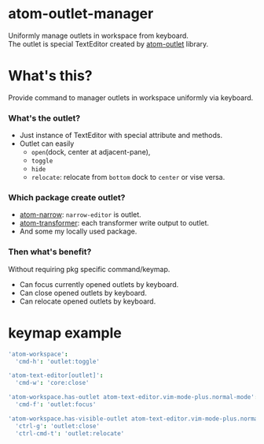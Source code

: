 # atom-outlet-manager

Uniformly manage outlets in workspace from keyboard.  
The outlet is special TextEditor created by [atom-outlet][atom-outlet] library.

[atom-outlet]: https://github.com/t9md/atom-outlet


# What's this?

Provide command to manager outlets in workspace uniformly via keyboard.

### What's the outlet?

- Just instance of TextEditor with special attribute and methods.
- Outlet can easily
  - `open`(dock, center at adjacent-pane),
  - `toggle`
  - `hide`
  - `relocate`: relocate from `bottom` dock to `center` or vise versa.

### Which package create outlet?

- [atom-narrow](https://atom.io/packages/narrow): `narrow-editor` is outlet.
- [atom-transformer](https://atom.io/packages/transformer): each transformer write output to outlet.
- And some my locally used package.

### Then what's benefit?

Without requiring pkg specific command/keymap.

- Can focus currently opened outlets by keyboard.
- Can close opened outlets by keyboard.
- Can relocate opened outlets by keyboard.

# keymap example

```coffeescript
'atom-workspace':
  'cmd-h': 'outlet:toggle'

'atom-text-editor[outlet]':
  'cmd-w': 'core:close'

'atom-workspace.has-outlet atom-text-editor.vim-mode-plus.normal-mode':
  'cmd-f': 'outlet:focus'

'atom-workspace.has-visible-outlet atom-text-editor.vim-mode-plus.normal-mode':
  'ctrl-g': 'outlet:close'
  'ctrl-cmd-t': 'outlet:relocate'
```
